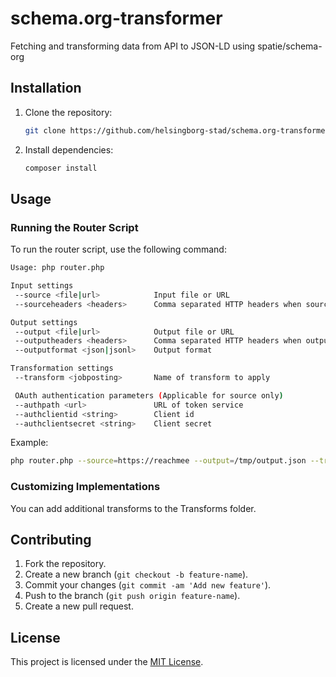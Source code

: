 # schema.org-transformer

Fetching and transforming data from API to JSON-LD using spatie/schema-org

## Installation

1. Clone the repository:

   ```bash
   git clone https://github.com/helsingborg-stad/schema.org-transformer.git
   ```

2. Install dependencies:

   ```bash
   composer install
   ```

## Usage

### Running the Router Script

To run the router script, use the following command:

```bash
Usage: php router.php

Input settings
 --source <file|url>            Input file or URL
 --sourceheaders <headers>      Comma separated HTTP headers when source is a URL

Output settings
 --output <file|url>            Output file or URL
 --outputheaders <headers>      Comma separated HTTP headers when output is a URL
 --outputformat <json|jsonl>    Output format

Transformation settings
 --transform <jobposting>       Name of transform to apply

 OAuth authentication parameters (Applicable for source only)
 --authpath <url>               URL of token service
 --authclientid <string>        Client id
 --authclientsecret <string>    Client secret
```

Example:

```bash
php router.php --source=https://reachmee --output=/tmp/output.json --transform=jobposting
```

### Customizing Implementations

You can add additional transforms to the Transforms folder.

## Contributing

1. Fork the repository.
2. Create a new branch (`git checkout -b feature-name`).
3. Commit your changes (`git commit -am 'Add new feature'`).
4. Push to the branch (`git push origin feature-name`).
5. Create a new pull request.

## License

This project is licensed under the [MIT License](LICENSE).
